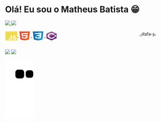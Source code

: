 ## <h1>Olá! Eu sou o Matheus Batista 😁</h1>
<div>
  <a href="https://github.com/matheusbatista1">
  <img height="140em" src="https://github-readme-stats.vercel.app/api?username=matheusbatista1&show_icons=true&theme=dark&include_all_commits=true&count_private=true"/>
  <img height="140em" src="https://github-readme-stats.vercel.app/api/top-langs/?username=matheusbatista1&layout=compact&langs_count=7&theme=dark"/>
</div>
<div style="display: inline_block"><br>
  <img align="center" alt="Matheus-Js" height="30" width="40" src="https://raw.githubusercontent.com/devicons/devicon/master/icons/javascript/javascript-plain.svg">
  <img align="center" alt="Matheus-HTML" height="30" width="40" src="https://raw.githubusercontent.com/devicons/devicon/master/icons/html5/html5-original.svg">
  <img align="center" alt="Matheus-CSS" height="30" width="40" src="https://raw.githubusercontent.com/devicons/devicon/master/icons/css3/css3-original.svg">
  <img align="center" alt="Matheus-Csharp" height="30" width="40" src="https://raw.githubusercontent.com/devicons/devicon/master/icons/csharp/csharp-original.svg">
  <img align="right" alt="Rafa-pic" height="130" style="border-radius:50px;" src="https://mir-s3-cdn-cf.behance.net/project_modules/max_1200/22b22287602523.5dbd29081561d.gif">
</div>  

  ##
  
<div>
  <a href = "mailto:matheus.sbatista@outlook.com"><img src="https://img.shields.io/badge/Microsoft_Outlook-0078D4?style=for-the-badge&logo=microsoft-outlook&logoColor=white" target="_blank"></a>
  <a href="https://www.linkedin.com/in/matheusbatista1998" target="_blank"><img src="https://img.shields.io/badge/-LinkedIn-%230077B5?style=for-the-badge&logo=linkedin&logoColor=white" target="_blank"></a> 

  ![Snake animation](https://github.com/matheusbatista1/matheusbatista1/blob/output/github-contribution-grid-snake.svg)
  </div>
